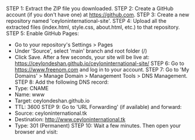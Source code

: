 STEP 1: Extract the ZIP file you downloaded.
STEP 2: Create a GitHub account (if you don't have one) at https://github.com.
STEP 3: Create a new repository named 'ceyloninternational-site'.
STEP 4: Upload all the extracted files (index.html, style.css, about.html, etc.) to that repository.
STEP 5: Enable GitHub Pages:
 - Go to your repository's Settings > Pages
 - Under 'Source', select 'main' branch and root folder (/)
 - Click Save. After a few seconds, your site will be live at:
 https://ceylondeshan.github.io/ceyloninternational-site/
STEP 6: Go to https://www.freenom.com and log in to your account.
STEP 7: Go to 'My Domains' > Manage Domain > Management Tools > DNS Management.
STEP 8: Add the following DNS record:
 - Type: CNAME
 - Name: www
 - Target: ceylondeshan.github.io
 - TTL: 3600
STEP 9: Go to 'URL Forwarding' (if available) and forward:
 - Source: ceyloninternational.tk
 - Destination: http://www.ceyloninternational.tk
 - Type: 301 (Permanent)
STEP 10: Wait a few minutes. Then open your browser and visit:
